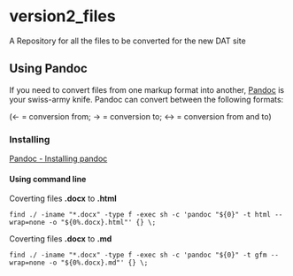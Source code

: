 # version2_files
A Repository for all the files to be converted for the new DAT site

## Using Pandoc

If you need to convert files from one markup format into another, [Pandoc](https://pandoc.org/) is your swiss-army knife. Pandoc can convert between the following formats:

(← = conversion from; → = conversion to; ↔︎ = conversion from and to)

### Installing

[Pandoc - Installing pandoc](https://pandoc.org/installing.html)

#### Using command line

Coverting files **.docx** to **.html**

`find ./ -iname "*.docx" -type f -exec sh -c 'pandoc "${0}" -t html --wrap=none -o "${0%.docx}.html"' {} \;`

Coverting files **.docx** to **.md**

`find ./ -iname "*.docx" -type f -exec sh -c 'pandoc "${0}" -t gfm --wrap=none -o "${0%.docx}.md"' {} \;`

